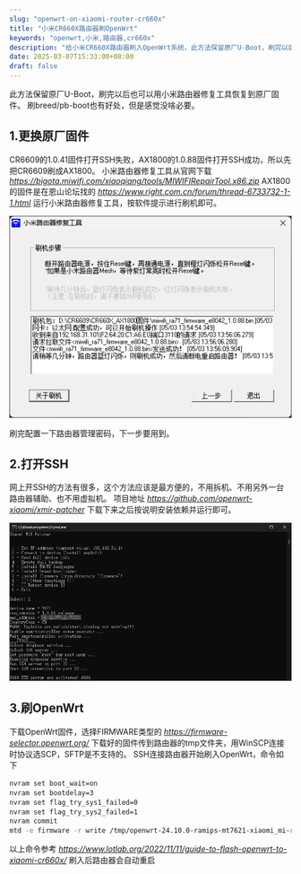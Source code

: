 ```yaml
---
slug: "openwrt-on-xiaomi-router-cr660x"
title: "小米CR660X路由器刷OpenWrt"
keywords: "openwrt,小米,路由器,cr660x"
description: "给小米CR660X路由器刷入OpenWrt系统，此方法保留原厂U-Boot，刷完以后也可以用小米路由器修复工具恢复到原厂固件。"
date: 2025-03-07T15:33:00+08:00
draft: false
---
```


此方法保留原厂U-Boot，刷完以后也可以用小米路由器修复工具恢复到原厂固件。
刷breed/pb-boot也有好处，但是感觉没啥必要。

## 1.更换原厂固件

CR6609的1.0.41固件打开SSH失败，AX1800的1.0.88固件打开SSH成功，所以先把CR6609刷成AX1800。
小米路由器修复工具从官网下载 *https://bigota.miwifi.com/xiaoqiang/tools/MIWIFIRepairTool.x86.zip*
AX1800的固件是在恩山论坛找的 *https://www.right.com.cn/forum/thread-6733732-1-1.html*
运行小米路由器修复工具，按软件提示进行刷机即可。

![小米路由器修复工具](1.png)

刷完配置一下路由器管理密码，下一步要用到。

## 2.打开SSH

网上开SSH的方法有很多，这个方法应该是最方便的，不用拆机、不用另外一台路由器辅助、也不用虚拟机。
项目地址 *https://github.com/openwrt-xiaomi/xmir-patcher*
下载下来之后按说明安装依赖并运行即可。

![xmir-patcher](2.png)

## 3.刷OpenWrt

下载OpenWrt固件，选择FIRMWARE类型的 *https://firmware-selector.openwrt.org/*
下载好的固件传到路由器的tmp文件夹，用WinSCP连接时协议选SCP，SFTP是不支持的。
SSH连接路由器开始刷入OpenWrt，命令如下

```sh
nvram set boot_wait=on
nvram set bootdelay=3
nvram set flag_try_sys1_failed=0
nvram set flag_try_sys2_failed=1
nvram commit
mtd -e firmware -r write /tmp/openwrt-24.10.0-ramips-mt7621-xiaomi_mi-router-cr6609-squashfs-firmware.bin firmware
```

以上命令参考 *https://www.lotlab.org/2022/11/11/guide-to-flash-openwrt-to-xiaomi-cr660x/*
刷入后路由器会自动重启
